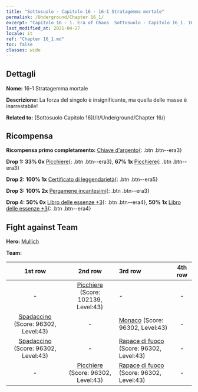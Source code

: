 ```yaml
---
title: "Sottosuolo - Capitolo 16 - 16-1 Stratagemma mortale"
permalink: /Underground/Chapter 16_1/
excerpt: "Capitolo 16 - 1. Era of Chaos  Sottosuolo - Capitolo 16_1. 16-1 Stratagemma mortale"
last_modified_at: 2021-04-27
locale: it
ref: "Chapter 16_1.md"
toc: false
classes: wide
---
```


## Dettagli

 **Nome:** 16-1 Stratagemma mortale

 **Descrizione:** La forza del singolo è insignificante, ma quella delle masse è inarrestabile!

 **Related to:** [Sottosuolo Capitolo 16](/it/Underground/Chapter 16/)

## Ricompensa

 **Ricompensa primo completamento:** [Chiave d'argento](/ItemsIT/con_693/){: .btn .btn--era3}

 **Drop 1:** **33% 0x** [Picchiere](/ItemsIT/unt_190/){: .btn .btn--era3}, **67% 1x** [Picchiere](/ItemsIT/unt_190/){: .btn .btn--era3}

 **Drop 2:** **100% 1x** [Certificato di leggendarietà](/ItemsIT/mat_67/){: .btn .btn--era5}

 **Drop 3:** **100% 2x** [Pergamene incantesimi](/ItemsIT/con_694/){: .btn .btn--era3}

 **Drop 4:** **50% 0x** [Libro delle essenze +3](/ItemsIT/mat_60/){: .btn .btn--era4}, **50% 1x** [Libro delle essenze +3](/ItemsIT/mat_60/){: .btn .btn--era4}


## Fight against Team
 **Hero:** [Mullich](/it/heroes/Mullich/)

 **Team:**


  | 1st row | 2nd row | 3rd row | 4th row |
  |:----:|:----:|:----|:----:|
  | - | [Picchiere](/it/units/Pikeman/) (Score: 102139, Level:43)  | - | - |
  | [Spadaccino](/it/units/Swordsman/) (Score: 96302, Level:43)  | - | [Monaco](/it/units/Monk/) (Score: 96302, Level:43)  | - |
  | [Spadaccino](/it/units/Swordsman/) (Score: 96302, Level:43)  | - | [Rapace di fuoco](/it/units/Firebird/) (Score: 96302, Level:43)  | - |
  | - | [Picchiere](/it/units/Pikeman/) (Score: 96302, Level:43)  | [Rapace di fuoco](/it/units/Firebird/) (Score: 96302, Level:43)  | - |


